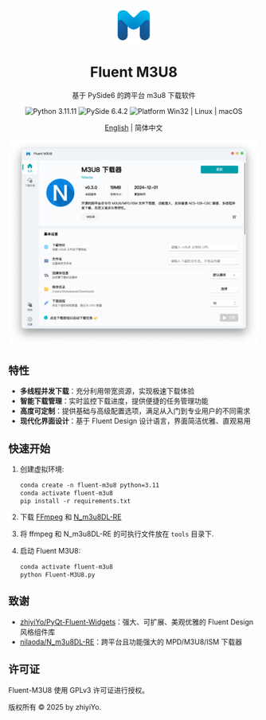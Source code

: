 <p align="center">
  <img width="15%" align="center" src="../app/resource/images/logo.png" alt="logo">
</p>
  <h1 align="center">
  Fluent M3U8
</h1>
<p align="center">
  基于 PySide6 的跨平台 m3u8 下载软件
</p>

<p align="center">

  <a style="text-decoration:none">
    <img src="https://img.shields.io/badge/Python-3.11.11-blue.svg?color=00B16A" alt="Python 3.11.11"/>
  </a>

  <a style="text-decoration:none">
    <img src="https://img.shields.io/badge/PySide-6.4.2-blue?color=00B16A" alt="PySide 6.4.2"/>
  </a>

  <a style="text-decoration:none">
    <img src="https://img.shields.io/badge/Platform-Win32%20|%20Linux%20|%20macOS-blue?color=00B16A" alt="Platform Win32 | Linux | macOS"/>
  </a>
</p>

<p align="center">
<a href="../README.md">English</a> | 简体中文
</p>

![界面](./screenshot/主界面.png)

## 特性

* **多线程并发下载**：充分利用带宽资源，实现极速下载体验
* **智能下载管理**：实时监控下载进度，提供便捷的任务管理功能
* **高度可定制**：提供基础与高级配置选项，满足从入门到专业用户的不同需求
* **现代化界面设计**：基于 Fluent Design 设计语言，界面简洁优雅、直观易用


## 快速开始
1. 创建虚拟环境:

    ```shell
    conda create -n fluent-m3u8 python=3.11
    conda activate fluent-m3u8
    pip install -r requirements.txt
    ```

2. 下载 [FFmpeg](https://www.ffmpeg.org/download.html) 和 [N_m3u8DL-RE](https://github.com/nilaoda/N_m3u8DL-RE)

3. 将 ffmpeg 和 N_m3u8DL-RE 的可执行文件放在 `tools` 目录下.

3. 启动 Fluent M3U8:

    ```shell
    conda activate fluent-m3u8
    python Fluent-M3U8.py
    ```


## 致谢

- [zhiyiYo/PyQt-Fluent-Widgets](https://qfluentwidgets.com/zh/)：强大、可扩展、美观优雅的 Fluent Design 风格组件库
- [nilaoda/N_m3u8DL-RE](https://github.com/nilaoda/N_m3u8DL-RE)：跨平台且功能强大的 MPD/M3U8/ISM 下载器

## 许可证
Fluent-M3U8 使用 GPLv3 许可证进行授权。

版权所有 © 2025 by zhiyiYo.
